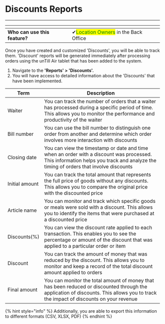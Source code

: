 # Discounts Reports

***

<table data-card-size="large" data-view="cards" data-full-width="false"><thead><tr><th></th><th></th><th></th></tr></thead><tbody><tr><td><strong>Who can use this feature?</strong></td><td><span data-gb-custom-inline data-tag="emoji" data-code="2714">✔</span><mark style="color:green;">Location Owners</mark> in the Back Office </td><td></td></tr></tbody></table>

Once you have created and customized 'Discounts', you will be able to track them. 'Discount' reports will be generated immediately after processing orders using the unTill Air tablet that has been added to the system.

1. Navigate to the **'Reports' > 'Discounts'.**
2. You will have access to detailed information about the 'Discounts' that have been implemented.

| Term           | Description                                                                                                                                                                          |
| -------------- | ------------------------------------------------------------------------------------------------------------------------------------------------------------------------------------ |
| Waiter         | You can track the number of orders that a waiter has processed during a specific period of time. This allows you to monitor the performance and productivity of the waiter           |
| Bill number    | You can use the bill number to distinguish one order from another and determine which order involves more interaction with discounts                                                 |
| Closing date   | You can view the timestamp or date and time when an order with a discount was processed. This information helps you track and analyze the timing of orders that involve discounts    |
| Initial amount | You can track the total amount that represents the full price of goods without any discounts. This allows you to compare the original price with the discounted price                |
| Article name   | You can monitor and track which specific goods or meals were sold with a discount. This allows you to identify the items that were purchased at a discounted price                   |
| Discounts(%)   | You can view the discount rate applied to each transaction. This enables you to see the percentage or amount of the discount that was applied to a particular order or item          |
| Discount       | You can track the amount of money that was reduced by the discount. This allows you to monitor and keep a record of the total discount amount applied to orders                      |
| Final amount   | You can monitor the total amount of money that has been reduced or discounted through the application of discounts. This allows you to track the impact of discounts on your revenue |

{% hint style="info" %}
Additionally, you are able to export this information to different formats (CSV, XLSX, PDF)
{% endhint %}
